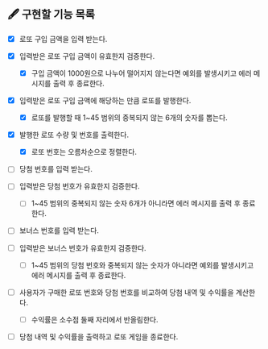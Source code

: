 ## 🖋 구현할 기능 목록
- [X] 로또 구입 금액을 입력 받는다.

- [X] 입력받은 로또 구입 금액이 유효한지 검증한다.
    - [X] 구입 금액이 1000원으로 나누어 떨어지지 않는다면 예외를 발생시키고 에러 메시지를 출력 후 종료한다.   

- [X] 입력받은 로또 구입 금액에 해당하는 만큼 로또를 발행한다.
    - [X] 로또를 발행할 때 1~45 범위의 중복되지 않는 6개의 숫자를 뽑는다.

- [X] 발행한 로또 수량 및 번호를 출력한다.
    - [X] 로또 번호는 오름차순으로 정렬한다.

- [ ] 당첨 번호를 입력 받는다.

- [ ] 입력받은 당첨 번호가 유효한지 검증한다.
    - [ ] 1~45 범위의 중복되지 않는 숫자 6개가 아니라면 에러 메시지를 출력 후 종료한다.

- [ ] 보너스 번호를 입력 받는다.

- [ ] 입력받은 보너스 번호가 유효한지 검증한다.
    - [ ] 1~45 범위의 당첨 번호와 중복되지 않는 숫자가 아니라면 예외를 발생시키고 에러 메시지를 출력 후 종료한다.

- [ ] 사용자가 구매한 로또 번호와 당첨 번호를 비교하여 당첨 내역 및 수익률을 계산한다.
    - [ ] 수익률은 소수점 둘째 자리에서 반올림한다.

- [ ] 당첨 내역 및 수익률을 출력하고 로또 게임을 종료한다. 
